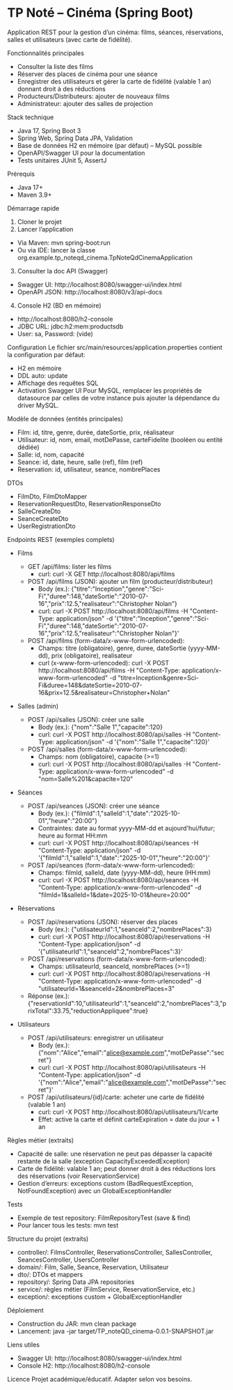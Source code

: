 # TP Noté – Cinéma (Spring Boot)

Application REST pour la gestion d’un cinéma: films, séances, réservations, salles et utilisateurs (avec carte de fidélité).

Fonctionnalités principales
- Consulter la liste des films
- Réserver des places de cinéma pour une séance
- Enregistrer des utilisateurs et gérer la carte de fidélité (valable 1 an) donnant droit à des réductions
- Producteurs/Distributeurs: ajouter de nouveaux films
- Administrateur: ajouter des salles de projection

Stack technique
- Java 17, Spring Boot 3
- Spring Web, Spring Data JPA, Validation
- Base de données H2 en mémoire (par défaut) – MySQL possible
- OpenAPI/Swagger UI pour la documentation
- Tests unitaires JUnit 5, AssertJ

Prérequis
- Java 17+
- Maven 3.9+

Démarrage rapide
1) Cloner le projet
2) Lancer l’application
- Via Maven: mvn spring-boot:run
- Ou via IDE: lancer la classe org.example.tp_noteqd_cinema.TpNoteQdCinemaApplication
3) Consulter la doc API (Swagger)
- Swagger UI: http://localhost:8080/swagger-ui/index.html
- OpenAPI JSON: http://localhost:8080/v3/api-docs
4) Console H2 (BD en mémoire)
- http://localhost:8080/h2-console
- JDBC URL: jdbc:h2:mem:productsdb
- User: sa, Password: (vide)

Configuration
Le fichier src/main/resources/application.properties contient la configuration par défaut:
- H2 en mémoire
- DDL auto: update
- Affichage des requêtes SQL
- Activation Swagger UI
Pour MySQL, remplacer les propriétés de datasource par celles de votre instance puis ajouter la dépendance du driver MySQL.

Modèle de données (entités principales)
- Film: id, titre, genre, durée, dateSortie, prix, réalisateur
- Utilisateur: id, nom, email, motDePasse, carteFidelite (booléen ou entité dédiée)
- Salle: id, nom, capacité
- Seance: id, date, heure, salle (ref), film (ref)
- Reservation: id, utilisateur, seance, nombrePlaces

DTOs
- FilmDto, FilmDtoMapper
- ReservationRequestDto, ReservationResponseDto
- SalleCreateDto
- SeanceCreateDto
- UserRegistrationDto

Endpoints REST (exemples complets)
- Films
  - GET /api/films: lister les films
    - curl: curl -X GET http://localhost:8080/api/films
  - POST /api/films (JSON): ajouter un film (producteur/distributeur)
    - Body (ex.): {"titre":"Inception","genre":"Sci-Fi","duree":148,"dateSortie":"2010-07-16","prix":12.5,"realisateur":"Christopher Nolan"}
    - curl: curl -X POST http://localhost:8080/api/films -H "Content-Type: application/json" -d '{"titre":"Inception","genre":"Sci-Fi","duree":148,"dateSortie":"2010-07-16","prix":12.5,"realisateur":"Christopher Nolan"}'
  - POST /api/films (form-data/x-www-form-urlencoded):
    - Champs: titre (obligatoire), genre, duree, dateSortie (yyyy-MM-dd), prix (obligatoire), realisateur
    - curl (x-www-form-urlencoded): curl -X POST http://localhost:8080/api/films -H "Content-Type: application/x-www-form-urlencoded" -d "titre=Inception&genre=Sci-Fi&duree=148&dateSortie=2010-07-16&prix=12.5&realisateur=Christopher+Nolan"

- Salles (admin)
  - POST /api/salles (JSON): créer une salle
    - Body (ex.): {"nom":"Salle 1","capacite":120}
    - curl: curl -X POST http://localhost:8080/api/salles -H "Content-Type: application/json" -d '{"nom":"Salle 1","capacite":120}'
  - POST /api/salles (form-data/x-www-form-urlencoded):
    - Champs: nom (obligatoire), capacite (>=1)
    - curl: curl -X POST http://localhost:8080/api/salles -H "Content-Type: application/x-www-form-urlencoded" -d "nom=Salle%201&capacite=120"

- Séances
  - POST /api/seances (JSON): créer une séance
    - Body (ex.): {"filmId":1,"salleId":1,"date":"2025-10-01","heure":"20:00"}
    - Contraintes: date au format yyyy-MM-dd et aujourd'hui/futur; heure au format HH:mm
    - curl: curl -X POST http://localhost:8080/api/seances -H "Content-Type: application/json" -d '{"filmId":1,"salleId":1,"date":"2025-10-01","heure":"20:00"}'
  - POST /api/seances (form-data/x-www-form-urlencoded):
    - Champs: filmId, salleId, date (yyyy-MM-dd), heure (HH:mm)
    - curl: curl -X POST http://localhost:8080/api/seances -H "Content-Type: application/x-www-form-urlencoded" -d "filmId=1&salleId=1&date=2025-10-01&heure=20:00"

- Réservations
  - POST /api/reservations (JSON): réserver des places
    - Body (ex.): {"utilisateurId":1,"seanceId":2,"nombrePlaces":3}
    - curl: curl -X POST http://localhost:8080/api/reservations -H "Content-Type: application/json" -d '{"utilisateurId":1,"seanceId":2,"nombrePlaces":3}'
  - POST /api/reservations (form-data/x-www-form-urlencoded):
    - Champs: utilisateurId, seanceId, nombrePlaces (>=1)
    - curl: curl -X POST http://localhost:8080/api/reservations -H "Content-Type: application/x-www-form-urlencoded" -d "utilisateurId=1&seanceId=2&nombrePlaces=3"
  - Réponse (ex.): {"reservationId":10,"utilisateurId":1,"seanceId":2,"nombrePlaces":3,"prixTotal":33.75,"reductionAppliquee":true}

- Utilisateurs
  - POST /api/utilisateurs: enregistrer un utilisateur
    - Body (ex.): {"nom":"Alice","email":"alice@example.com","motDePasse":"secret"}
    - curl: curl -X POST http://localhost:8080/api/utilisateurs -H "Content-Type: application/json" -d '{"nom":"Alice","email":"alice@example.com","motDePasse":"secret"}'
  - POST /api/utilisateurs/{id}/carte: acheter une carte de fidélité (valable 1 an)
    - curl: curl -X POST http://localhost:8080/api/utilisateurs/1/carte
    - Effet: active la carte et définit carteExpiration = date du jour + 1 an

Règles métier (extraits)
- Capacité de salle: une réservation ne peut pas dépasser la capacité restante de la salle (exception CapacityExceededException)
- Carte de fidélité: valable 1 an; peut donner droit à des réductions lors des réservations (voir ReservationService)
- Gestion d’erreurs: exceptions custom (BadRequestException, NotFoundException) avec un GlobalExceptionHandler

Tests
- Exemple de test repository: FilmRepositoryTest (save & find)
- Pour lancer tous les tests: mvn test

Structure du projet (extraits)
- controller/: FilmsController, ReservationsController, SallesController, SeancesController, UsersController
- domain/: Film, Salle, Seance, Reservation, Utilisateur
- dto/: DTOs et mappers
- repository/: Spring Data JPA repositories
- service/: règles métier (FilmService, ReservationService, etc.)
- exception/: exceptions custom + GlobalExceptionHandler

Déploiement
- Construction du JAR: mvn clean package
- Lancement: java -jar target/TP_noteQD_cinema-0.0.1-SNAPSHOT.jar

Liens utiles
- Swagger UI: http://localhost:8080/swagger-ui/index.html
- Console H2: http://localhost:8080/h2-console

Licence
Projet académique/éducatif. Adapter selon vos besoins.
